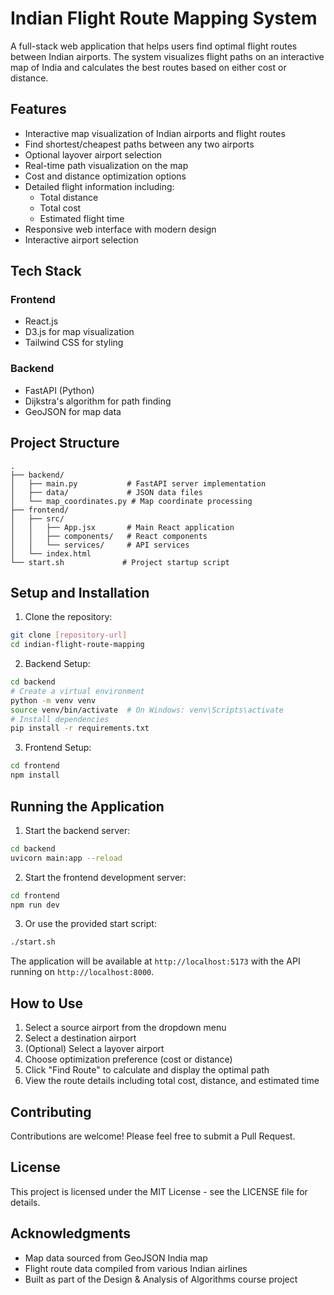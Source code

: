 # Indian Flight Route Mapping System

A full-stack web application that helps users find optimal flight routes between Indian airports. The system visualizes flight paths on an interactive map of India and calculates the best routes based on either cost or distance.

## Features

- Interactive map visualization of Indian airports and flight routes
- Find shortest/cheapest paths between any two airports
- Optional layover airport selection
- Real-time path visualization on the map
- Cost and distance optimization options
- Detailed flight information including:
  - Total distance
  - Total cost
  - Estimated flight time
- Responsive web interface with modern design
- Interactive airport selection

## Tech Stack

### Frontend
- React.js
- D3.js for map visualization
- Tailwind CSS for styling

### Backend
- FastAPI (Python)
- Dijkstra's algorithm for path finding
- GeoJSON for map data

## Project Structure

```
.
├── backend/
│   ├── main.py           # FastAPI server implementation
│   ├── data/             # JSON data files
│   └── map_coordinates.py # Map coordinate processing
├── frontend/
│   ├── src/
│   │   ├── App.jsx       # Main React application
│   │   ├── components/   # React components
│   │   └── services/     # API services
│   └── index.html
└── start.sh             # Project startup script
```

## Setup and Installation

1. Clone the repository:
```bash
git clone [repository-url]
cd indian-flight-route-mapping
```

2. Backend Setup:
```bash
cd backend
# Create a virtual environment
python -m venv venv
source venv/bin/activate  # On Windows: venv\Scripts\activate
# Install dependencies
pip install -r requirements.txt
```

3. Frontend Setup:
```bash
cd frontend
npm install
```

## Running the Application

1. Start the backend server:
```bash
cd backend
uvicorn main:app --reload
```

2. Start the frontend development server:
```bash
cd frontend
npm run dev
```

3. Or use the provided start script:
```bash
./start.sh
```

The application will be available at `http://localhost:5173` with the API running on `http://localhost:8000`.

## How to Use

1. Select a source airport from the dropdown menu
2. Select a destination airport
3. (Optional) Select a layover airport
4. Choose optimization preference (cost or distance)
5. Click "Find Route" to calculate and display the optimal path
6. View the route details including total cost, distance, and estimated time

## Contributing

Contributions are welcome! Please feel free to submit a Pull Request.

## License

This project is licensed under the MIT License - see the LICENSE file for details.

## Acknowledgments

- Map data sourced from GeoJSON India map
- Flight route data compiled from various Indian airlines
- Built as part of the Design & Analysis of Algorithms course project 